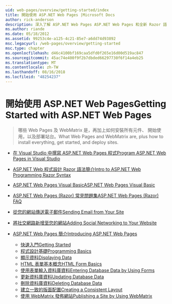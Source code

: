 ```yaml
---
uid: web-pages/overview/getting-started/index
title: 開始使用 ASP.NET Web Pages |Microsoft Docs
author: rick-anderson
description: 深入了解 ASP.NET Web Pages ASP.NET Web Pages 和全新 Razor 語法提供快速、 容易使用且輕量級的方式結合伺服器程式碼與 HTML t...
ms.author: riande
ms.date: 05/18/2012
ms.assetid: 99253c4e-a125-4c21-85e7-a6dd74d93892
msc.legacyurl: /web-pages/overview/getting-started
msc.type: chapter
ms.openlocfilehash: d46c4100bf169caa5dfd0f265e16d00d519ac847
ms.sourcegitcommit: 45ac74e400f9f2b7dbded66297730f6f14a4eb25
ms.translationtype: MT
ms.contentlocale: zh-TW
ms.lasthandoff: 08/16/2018
ms.locfileid: "48254237"
---
```

<a name="getting-started-with-aspnet-web-pages"></a><span data-ttu-id="e8cd0-103">開始使用 ASP.NET Web Pages</span><span class="sxs-lookup"><span data-stu-id="e8cd0-103">Getting Started with ASP.NET Web Pages</span></span>
====================
> <span data-ttu-id="e8cd0-104">哪些 Web Pages 及 WebMatrix 是，再加上如何安裝所有元件、 開始使用，以及部署站台。</span><span class="sxs-lookup"><span data-stu-id="e8cd0-104">What Web Pages and WebMatrix are, plus how to install everything, get started, and deploy sites.</span></span>


- [<span data-ttu-id="e8cd0-105">在 Visual Studio 中撰寫 ASP.NET Web Pages 程式</span><span class="sxs-lookup"><span data-stu-id="e8cd0-105">Program ASP.NET Web Pages in Visual Studio</span></span>](program-asp-net-web-pages-in-visual-studio.md)
- [<span data-ttu-id="e8cd0-106">ASP.NET Web 程式設計 Razor 語法簡介</span><span class="sxs-lookup"><span data-stu-id="e8cd0-106">Intro to ASP.NET Web Programming Razor Syntax</span></span>](introducing-razor-syntax-c.md)
- [<span data-ttu-id="e8cd0-107">ASP.NET Web Pages Visual Basic</span><span class="sxs-lookup"><span data-stu-id="e8cd0-107">ASP.NET Web Pages Visual Basic</span></span>](introducing-razor-syntax-vb.md)
- [<span data-ttu-id="e8cd0-108">ASP.NET Web Pages (Razor) 常見問題集</span><span class="sxs-lookup"><span data-stu-id="e8cd0-108">ASP.NET Web Pages (Razor) FAQ</span></span>](aspnet-web-pages-razor-faq.md)
- [<span data-ttu-id="e8cd0-109">從您的網站傳送電子郵件</span><span class="sxs-lookup"><span data-stu-id="e8cd0-109">Sending Email from Your Site</span></span>](11-adding-email-to-your-web-site.md)
- [<span data-ttu-id="e8cd0-110">將社交網路新增至您的網站</span><span class="sxs-lookup"><span data-stu-id="e8cd0-110">Adding Social Networking to Your Website</span></span>](13-adding-social-networking-to-your-web-site.md)
- [<span data-ttu-id="e8cd0-111">ASP.NET Web Pages 簡介</span><span class="sxs-lookup"><span data-stu-id="e8cd0-111">Introducing ASP.NET Web Pages</span></span>](introducing-aspnet-web-pages-2/index.md)

    - [<span data-ttu-id="e8cd0-112">快速入門</span><span class="sxs-lookup"><span data-stu-id="e8cd0-112">Getting Started</span></span>](introducing-aspnet-web-pages-2/getting-started.md)
    - [<span data-ttu-id="e8cd0-113">程式設計基礎</span><span class="sxs-lookup"><span data-stu-id="e8cd0-113">Programming Basics</span></span>](introducing-aspnet-web-pages-2/intro-to-web-pages-programming.md)
    - [<span data-ttu-id="e8cd0-114">顯示資料</span><span class="sxs-lookup"><span data-stu-id="e8cd0-114">Displaying Data</span></span>](introducing-aspnet-web-pages-2/displaying-data.md)
    - [<span data-ttu-id="e8cd0-115">HTML 表單基本概念</span><span class="sxs-lookup"><span data-stu-id="e8cd0-115">HTML Form Basics</span></span>](introducing-aspnet-web-pages-2/form-basics.md)
    - [<span data-ttu-id="e8cd0-116">使用表單輸入資料庫資料</span><span class="sxs-lookup"><span data-stu-id="e8cd0-116">Entering Database Data by Using Forms</span></span>](introducing-aspnet-web-pages-2/entering-data.md)
    - [<span data-ttu-id="e8cd0-117">更新資料庫資料</span><span class="sxs-lookup"><span data-stu-id="e8cd0-117">Updating Database Data</span></span>](introducing-aspnet-web-pages-2/updating-data.md)
    - [<span data-ttu-id="e8cd0-118">刪除資料庫資料</span><span class="sxs-lookup"><span data-stu-id="e8cd0-118">Deleting Database Data</span></span>](introducing-aspnet-web-pages-2/deleting-data.md)
    - [<span data-ttu-id="e8cd0-119">建立一致的版面配置</span><span class="sxs-lookup"><span data-stu-id="e8cd0-119">Creating a Consistent Layout</span></span>](introducing-aspnet-web-pages-2/layouts.md)
    - [<span data-ttu-id="e8cd0-120">使用 WebMatrix 發佈網站</span><span class="sxs-lookup"><span data-stu-id="e8cd0-120">Publishing a Site by Using WebMatrix</span></span>](introducing-aspnet-web-pages-2/publishing.md)
